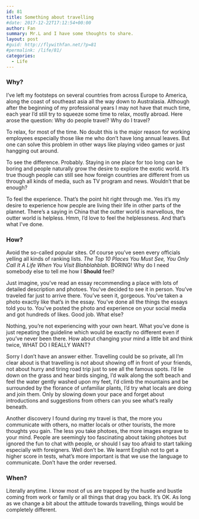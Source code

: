 ```yaml
---
id: 81
title: Something about travelling
#date: 2017-12-22T17:12:54+00:00
author: Fan
summary: Mr.L and I have some thoughts to share.
layout: post
#guid: http://flywithfan.net/?p=81
#permalink: /life/81/
categories:
  - Life
---
```


### Why?

I&#8217;ve left my footsteps on several countries from across Europe to America, along the coast of southeast asia all the way down to Australasia. Although after the beginning of my professional years I may not have that much time, each year I&#8217;d still try to squeeze some time to relax, mostly abroad. Here arose the question: Why do people travel? Why do I travel?

To relax, for most of the time. No doubt this is the major reason for working employees especially those like me who don&#8217;t have long annual leaves. But one can solve this problem in other ways like playing video games or just hangging out around.

To see the difference. Probably. Staying in one place for too long can be boring and people naturally grow the desire to explore the exotic world. It&#8217;s true though people can still see how foreign countries are different from us through all kinds of media, such as TV program and news. Wouldn&#8217;t that be enough?

To feel the experience. That&#8217;s the point hit right through me. Yes it&#8217;s my desire to experience how people are living their life in other parts of the plannet. There&#8217;s a saying in China that the outter world is marvellous, the outter world is helpless. Hmm, I&#8217;d love to feel the helplessness. And that&#8217;s what I&#8217;ve done.

### How?

Avoid the so-called popular sites. Of course you&#8217;ve seen every officials yelling all kinds of ranking lists. _The Top 10 Places You Must See, You Only Call It A Life When You Visit Blahblahblah_. BORING! Why do I need somebody else to tell me how I **Should** feel?

Just imagine, you&#8217;ve read an essay recommending a place with lots of detailed description and photoes. You&#8217;ve decided to see it in person. You&#8217;ve traveled far just to arrive there. You&#8217;ve seen it, gorgeous. You&#8217;ve taken a photo exactly like that&#8217;s in the essay. You&#8217;ve done all the things the essays told you to. You&#8217;ve posted the photo and experience on your social media and got hundreds of likes. Good job. What else?

Nothing, you&#8217;re not experiencing with your own heart. What you&#8217;ve done is just repeating the guideline which would be exactly no different even if you&#8217;ve never been there. How about changing your mind a little bit and think twice, WHAT DO I REALLY WANT?

Sorry I don&#8217;t have an answer either. Travelling could be so private, all I&#8217;m clear about is that travelling is not about showing off in front of your friends, not about hurry and tiring road trip just to see all the famous spots. I&#8217;d lie down on the grass and hear birds singing, I&#8217;d walk along the soft beach and feel the water gently washed upon my feet, I&#8217;d climb the mountains and be surrounded by the florance of unfamiliar plants, I&#8217;d try what locals are doing and join them. Only by slowing down your pace and forget about introductions and suggestions from others can you see what&#8217;s really beneath.

Another discovery I found during my travel is that, the more you communicate with others, no matter locals or other tourists, the more thoughts you gain. The less you take photoes, the more images engrave to your mind. People are seemingly too fascinating about taking photoes but ignored the fun to chat with people, or should I say too afraid to start talking especially with foreigners. Well don&#8217;t be. We learnt English not to get a higher score in tests, what&#8217;s more important is that we use the language to communicate. Don&#8217;t have the order reversed.

### When?

Literally anytime. I know most of us are trapped by the hustle and bustle coming from work or family or all things that drag you back. It&#8217;s OK. As long as we change a bit about the attitude towards travelling, things would be completely different.
